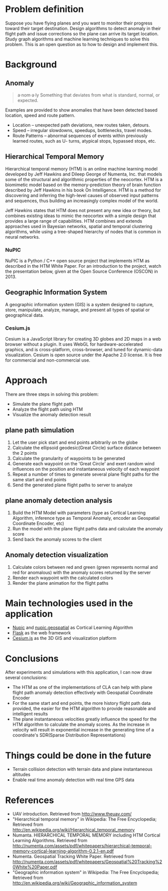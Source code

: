 # Problem definition
Suppose you have flying planes and you want to monitor their progress toward their target destination. Design algorithms to detect anomaly in their flight path and issue corrections so the plane can arrive its target location. Study graph algorithms and machine learning techniques to solve this problem. This is an open question as to how to design and implement this.

# Background
## Anomaly
> a·nom·a·ly Something that deviates from what is standard, normal, or expected.

Examples are provided to show anomalies that have been detected based location, speed and route pattern.
* Location – unexpected path deviations, new routes taken, detours.
* Speed – irregular slowdowns, speedups, bottlenecks, travel modes.
* Route Patterns – abnormal sequences of events within previously learned routes, such as U- turns, atypical stops, bypassed stops, etc.

## Hierarchical Temporal Memory
Hierarchical temporal memory (HTM) is an online machine learning model developed by Jeff Hawkins and Dileep George of Numenta, Inc. that models some of the structural and algorithmic properties of the neocortex. HTM is a biomimetic model based on the memory-prediction theory of brain function described by Jeff Hawkins in his book On Intelligence. HTM is a method for discovering and inferring the high-level causes of observed input patterns and sequences, thus building an increasingly complex model of the world.

Jeff Hawkins states that HTM does not present any new idea or theory, but combines existing ideas to mimic the neocortex with a simple design that provides a large range of capabilities. HTM combines and extends approaches used in Bayesian networks, spatial and temporal clustering algorithms, while using a tree-shaped hierarchy of nodes that is common in neural networks.
### NuPIC
NuPIC is a Python / C++ open source project that implements HTM as described in the HTM White Paper. For an introduction to the project, watch the presentation below, given at the Open Source Conference (OSCON) in 2013.

## Geographic Information System
A geographic information system (GIS) is a system designed to capture, store, manipulate, analyze, manage, and present all types of spatial or geographical data. 

### Cesium.js
Cesium is a JavaScript library for creating 3D globes and 2D maps in a web browser without a plugin. It uses WebGL for hardware-accelerated graphics, and is cross-platform, cross-browser, and tuned for dynamic-data visualization. Cesium is open source under the Apache 2.0 license. It is free for commercial and non-commercial use.

# Approach
There are three steps in solving this problem:
* Simulate the plane flight path
* Analyze the flight path using HTM
* Visualize the anomaly detection result

## plane path simulation
1. Let the user pick start and end points arbitrarily on the globe
2. Calculate the ellipsoid geodesic(Great Circle) surface distance between the 2 points
3. Calculate the granularity of waypoints to be generated
4. Generate each waypoint on the 'Great Circle' and exert random wind influences on the position and instantaneous velocity of each waypoint 
5. Repeat a number of times to generate several plane flight paths for the same start and end points
6. Send the generated plane flight paths to server to analyze

## plane anomaly detection analysis
1. Build the HTM Model with parameters (type as Cortical Learning Algorithm, inference type as Temporal Anomaly, encoder as Geospatial Coordinate Encoder, etc)
2. Run the model with the plane flight paths data and calculate the anomaly score
3. Send back the anomaly scores to the client

## Anomaly detection visualization
1. Calculate colors between red and green (green represents normal and red for anomalous) with the anomaly scores returned by the server
2. Render each waypoint with the calculated colors
3. Render the plane animation for the flight paths

# Main technologies used in the application
* [Nupic](https://github.com/numenta/nupic) and [nupic.geospatial](nupic.geospatial) as Cortical Learning Algorithm
* [Flask](http://flask.pocoo.org/) as the web framework
* [Cesium.js](http://cesiumjs.org/) as the 3D GIS and visualization platform


# Conclusions
After experiments and simulations with this application, I can now draw several conclusions:

* The HTM as one of the implementations of CLA can help with plane flight path anomaly detection effectively with Geospatial Coordinate Encoder
* For the same start and end points, the more history flight path data provided, the easier for the HTM algorithm to provide reasonable and intelligent results
* The plane instantaneous velocities greatly influence the speed for the HTM algorithm to calculate the anomaly scores. As the increase in velocity will result in exponential increase in the generating time of a coordinate's SDR(Sparse Distribution Representations) 

# Things could be done in the future
* Terrain collision detection with terrain data and plane instantaneous altitudes
* Enable real time anomaly detection with real time GPS data

# References
* UAV introduction. Retrieved from http://www.theuav.com/
* "Hierarchical temporal memory" in Wikipedia: The Free Encyclopedia; Retrieved from http://en.wikipedia.org/wiki/Hierarchical_temporal_memory
* Numanta. HIERARCHICAL TEMPORAL MEMORY including HTM Cortical Learning Algorithms. Retrieved from http://numenta.com/assets/pdf/whitepapers/hierarchical-temporal-memory-cortical-learning-algorithm-0.2.1-en.pdf
* Numenta. Geospatial Tracking White Paper. Retrieved from http://numenta.com/assets/pdf/whitepapers/Geospatial%20Tracking%20White%20Paper.pdf
* "Geographic information system" in Wikipedia: The Free Encyclopedia; Retrieved from 
http://en.wikipedia.org/wiki/Geographic_information_system